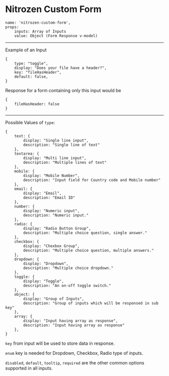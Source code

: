 # Nitrozen Custom Form

```
name: 'nitrozen-custom-form',
props:
    inputs: Array of Inputs
    value: Object (Form Response v-model)
```

---

Example of an Input

```
{
    type: "toggle",
    display: "Does your file have a header?",
    key: "fileHasHeader",
    default: false,
}
```

Response for a form containing only this input would be
```
{
    fileHasHeader: false
}
```

---


Possible Values of `type`:

```
{
    text: {
        display: "Single line input",
        description: "Single line of text"
    },
    textarea: {
        display: "Multi line input",
        description: "Multiple lines of text"
    },
    mobile: {
        display: "Mobile Number",
        description: "Input field for Country code and Mobile number"
    },
    email: {
        display: "Email",
        description: "Email ID"
    },
    number: {
        display: "Numeric input",
        description: "Numeric input."
    },
    radio: {
        display: "Radio Button Group",
        description: "Multiple choice question, single answer."
    },
    checkbox: {
        display: "Chexbox Group",
        description: "Multiple choice question, multiple answers."
    },
    dropdown: {
        display: "Dropdown",
        description: "Multiple choice dropdown."
    },
    toggle: {
        display: "Toggle",
        description: "An on-off toggle switch."
    },
    object: {
        display: "Group of Inputs",
        description: "Group of inputs which will be responsed in sub key"
    },
    array: {
        display: "Input having array as response",
        description: "Input having array as response"
    },
}
```


`key` from input will be used to store data in response.

`enum` key is needed for Dropdown, Checkbox, Radio type of inputs.

`disabled`, `default`, `tooltip`, `required` are the other common options supported in all inputs.
